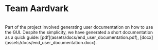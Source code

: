 # Team Aardvark
<br>
Part of the project involved generating user documentation on how to use the GUI. Despite the simplicity, we have generated a short documentation as a quick guide: [pdf](assets/docs/end_user_documentation.pdf), [docx](assets/docs/end_user_documentation.docx).
<br><br>
